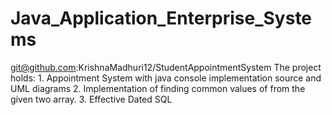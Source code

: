 # Java_Application_Enterprise_Systems
git@github.com:KrishnaMadhuri12/StudentAppointmentSystem
The project holds:
        1. Appointment System with java console implementation source and UML diagrams
        2. Implementation of finding common values of from the given two array.
        3. Effective Dated SQL
